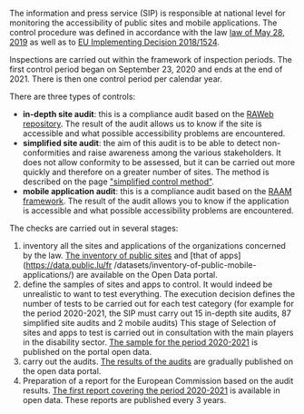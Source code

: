 The information and press service (SIP) is responsible at national level for monitoring the accessibility of public sites and mobile applications. The control procedure was defined in accordance with the law [law of May 28, 2019](http://legilux.public.lu/eli/etat/leg/loi/2019/05/28/a373/jo) as well as to [EU Implementing Decision 2018/1524](https://eur-lex.europa.eu/legal-content/FR/TXT/?uri=CELEX%3A32018D1524).

Inspections are carried out within the framework of inspection periods. The first control period began on September 23, 2020 and ends at the end of 2021. There is then one control period per calendar year.

There are three types of controls:

- **in-depth site audit**: this is a compliance audit based on the [RAWeb repository](../raweb1/index.html). The result of the audit allows us to know if the site is accessible and what possible accessibility problems are encountered.
- **simplified site audit**: the aim of this audit is to be able to detect non-conformities and raise awareness among the various stakeholders. It does not allow conformity to be assessed, but it can be carried out more quickly and therefore on a greater number of sites. The method is described on the page ["simplified control method"](./controle-simplifie.html).
- **mobile application audit**: this is a compliance audit based on the [RAAM framework](../raam1/index.html). The result of the audit allows you to know if the application is accessible and what possible accessibility problems are encountered.

The checks are carried out in several stages:

1. inventory all the sites and applications of the organizations concerned by the law. [The inventory of public sites](https://data.public.lu/fr/datasets/entreprises-des-sites-publics/) and [that of apps](https://data.public.lu/fr /datasets/inventory-of-public-mobile-applications/) are available on the Open Data portal.
2. define the samples of sites and apps to control. It would indeed be unrealistic to want to test everything. The execution decision defines the number of tests to be carried out for each test category (for example for the period 2020-2021, the SIP must carry out 15 in-depth site audits, 87 simplified site audits and 2 mobile audits) This stage of Selection of sites and apps to test is carried out in consultation with the main players in the disability sector. [The sample for the period 2020-2021](https://data.public.lu/fr/datasets/echantillon-pour-le-controle-de-laccessibilite-numerique-2020-2021/) is published on the portal open data.
3. carry out the audits. [The results of the audits](https://data.public.lu/fr/datasets/audits-complets-de-laccessibilite-numerique/) are gradually published on the open data portal.
4. Preparation of a report for the European Commission based on the audit results. [The first report covering the period 2020-2021](https://data.public.lu/fr/datasets/digital-accessibility-monitoring-report-2020-2021/) is available in open data. These reports are published every 3 years.

